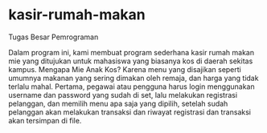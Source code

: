 # kasir-rumah-makan
Tugas Besar Pemrograman

Dalam program ini, kami membuat program sederhana kasir rumah makan mie yang ditujukan untuk mahasiswa yang biasanya kos di daerah sekitas kampus.
Mengapa Mie Anak Kos? Karena menu yang disajikan seperti umumnya makanan yang sering dimakan oleh remaja, dan harga yang tidak terlalu mahal.
Pertama, pegawai atau pengguna harus login menggunakan username dan password yang sudah di set,
lalu melakukan registrasi pelanggan, dan memilih menu apa saja yang dipilih,
setelah sudah pelanggan akan melakukan transaksi
dan riwayat registrasi dan transaksi akan tersimpan di file.
